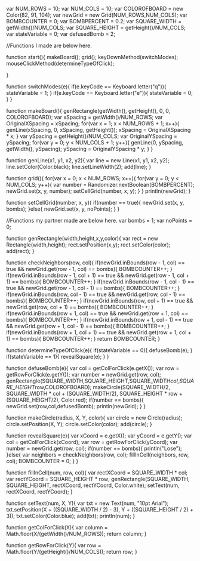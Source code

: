 var NUM_ROWS = 10;
var NUM_COLS = 10;
var COLOROFBOARD = new Color(82, 91, 104);
var newGrid  = new Grid(NUM_ROWS,NUM_COLS);
var BOMBCOUNTER = 0;
var BOMBPERCENT = 0.2;
var SQUARE_WIDTH = getWidth()/NUM_COLS;
var SQUARE_HEIGHT = getHeight()/NUM_COLS;
var stateVariable = 0;
var defusedBomb = 2;

//Functions I made are below here.

function start(){
    makeBoard();
    grid();
    keyDownMethod(switchModes);
    mouseClickMethod(determineTypeOfClick);
    
}

function switchModes(e){
    if(e.keyCode == Keyboard.letter("q")){
        stateVariable = 1;
    }
    if(e.keyCode == Keyboard.letter("e")){
        stateVariable = 0;
    }
}

function makeBoard(){
    genRectangle(getWidth(), getHeight(), 0, 0, COLOROFBOARD);
    var xSpacing = getWidth()/NUM_ROWS;
    var OriginalXSpacing = xSpacing;
    for(var x = 1; x < NUM_ROWS + 1; x++){
        genLine(xSpacing, 0, xSpacing, getHeight());
        xSpacing = OriginalXSpacing * x;
    }
    var ySpacing = getHeight()/NUM_COLS;
    var OriginalYSpacing = ySpacing;
    for(var y = 0; y < NUM_COLS + 1; y++){
        genLine(0, ySpacing, getWidth(), ySpacing);
        ySpacing = OriginalYSpacing * y;
    }
}


function genLine(x1, y1, x2, y2){
    var line = new Line(x1, y1, x2, y2);
    line.setColor(Color.black);
    line.setLineWidth(2);
    add(line);
}

function grid(){
    for(var x = 0; x < NUM_ROWS; x++){
        for(var y = 0; y < NUM_COLS; y++){
            var number = Randomizer.nextBoolean(BOMBPERCENT);
            newGrid.set(x, y, number);
            setCellGrid(number, x, y);
        }
    }
    println(newGrid);
}

function setCellGrid(number, x, y){
    if(number == true){
        newGrid.set(x, y, bombs);
    }else{
        newGrid.set(x, y, noPoints);
    }
}

//Functions my partner made are below here.
var bombs = 1;
var noPoints = 0;

function genRectangle(width,height,x,y,color){ 
    var rect = new Rectangle(width,height); 
    rect.setPosition(x,y); 
    rect.setColor(color); 
    add(rect); 
}

function checkNeighbors(row, col){
    if(newGrid.inBounds(row - 1, col) == true && newGrid.get(row - 1, col) == bombs){
        BOMBCOUNTER++;
    }
    if(newGrid.inBounds(row - 1, col + 1) == true && newGrid.get(row - 1, col + 1) == bombs){
        BOMBCOUNTER++;
    }
    if(newGrid.inBounds(row - 1, col - 1) == true && newGrid.get(row - 1, col - 1) == bombs){
        BOMBCOUNTER++;
    }
    if(newGrid.inBounds(row, col - 1) == true && newGrid.get(row, col - 1) == bombs){
        BOMBCOUNTER++;
    }
    if(newGrid.inBounds(row, col + 1) == true && newGrid.get(row, col + 1) == bombs){
        BOMBCOUNTER++;
    }
    if(newGrid.inBounds(row + 1, col) == true && newGrid.get(row + 1, col) == bombs){
        BOMBCOUNTER++;
    }
    if(newGrid.inBounds(row + 1, col - 1) == true && newGrid.get(row + 1, col - 1) == bombs){
        BOMBCOUNTER++;
    }
    if(newGrid.inBounds(row + 1, col + 1) == true && newGrid.get(row + 1, col + 1) == bombs){
        BOMBCOUNTER++;
    }
    return BOMBCOUNTER;
}

function determineTypeOfClick(e){
    if(stateVariable == 0){
        defuseBomb(e);
    }
    if(stateVariable == 1){
        revealSquare(e);
    }
}

function defuseBomb(e){
    var col = getColForClick(e.getX());
    var row = getRowForClick(e.getY());
    var number = newGrid.get(row, col);
    genRectangle(SQUARE_WIDTH,SQUARE_HEIGHT,SQUARE_WIDTH*col,SQUARE_HEIGHT*row,COLOROFBOARD);
    makeCircle(SQUARE_WIDTH/2, SQUARE_WIDTH * col + (SQUARE_WIDTH/2), SQUARE_HEIGHT * row + (SQUARE_HEIGHT/2), Color.red);
    if(number == bombs){
        newGrid.set(row,col,defusedBomb);
        println(newGrid);
    }
}

function makeCircle(radius, X, Y, color){
    var circle = new Circle(radius);
    circle.setPosition(X, Y);
    circle.setColor(color);
    add(circle);
}

function revealSquare(e){
    var xCoord = e.getX();
    var yCoord = e.getY();
    var col = getColForClick(xCoord);
    var row = getRowForClick(yCoord);
    var number = newGrid.get(row, col);
    if(number == bombs){
        println("Lose");
    }else{
        var neighbors = checkNeighbors(row, col);
        fillInCell(neighbors, row, col);
        BOMBCOUNTER = 0;
    }
}

function fillInCell(num, row, col){
    var rectXCoord = SQUARE_WIDTH * col;
    var rectYCoord = SQUARE_HEIGHT * row;
    genRectangle(SQUARE_WIDTH, SQUARE_HEIGHT, rectXCoord, rectYCoord, Color.white);
    setText(num, rectXCoord, rectYCoord);
}

function setText(num, X, Y){
    var txt = new Text(num, "10pt Arial");
    txt.setPosition(X + ((SQUARE_WIDTH / 2) - 3), Y + ((SQUARE_HEIGHT / 2) + 3));
    txt.setColor(Color.blue);
    add(txt);
    println(num);
}


function getColForClick(X){
    var column = Math.floor(X/(getWidth()/NUM_ROWS));
    return column;
}

function getRowForClick(Y){
    var row = Math.floor(Y/(getHeight()/NUM_COLS));
    return row;
}

